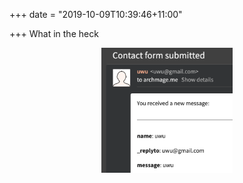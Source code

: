 +++
date = "2019-10-09T10:39:46+11:00"

+++
What in the heck

<img src="/uploads/Screen Shot 2019-10-09 at 10.39.21 am.png" style="max-width: 100%; max-height: 200px; display: block; margin-left: auto; margin-right: auto;">
